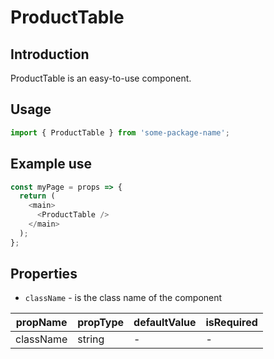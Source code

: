 # ProductTable

<!-- STORY -->

## Introduction

ProductTable is an easy-to-use component.

## Usage

```javascript
import { ProductTable } from 'some-package-name';
```

## Example use

```javascript
const myPage = props => {
  return (
    <main>
      <ProductTable />
    </main>
  );
};
```

## Properties

- `className` - is the class name of the component

| propName  | propType | defaultValue | isRequired |
| --------- | -------- | ------------ | ---------- |
| className | string   | -            | -          |
